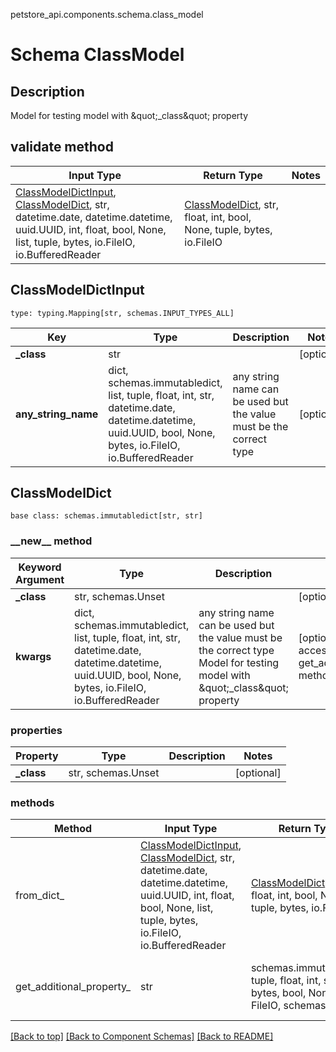 petstore_api.components.schema.class_model
# Schema ClassModel

## Description
Model for testing model with \&quot;_class\&quot; property

## validate method
Input Type | Return Type | Notes
------------ | ------------- | -------------
[ClassModelDictInput](#classmodeldictinput), [ClassModelDict](#classmodeldict), str, datetime.date, datetime.datetime, uuid.UUID, int, float, bool, None, list, tuple, bytes, io.FileIO, io.BufferedReader | [ClassModelDict](#classmodeldict), str, float, int, bool, None, tuple, bytes, io.FileIO |

## ClassModelDictInput
```
type: typing.Mapping[str, schemas.INPUT_TYPES_ALL]
```
Key | Type |  Description | Notes
------------ | ------------- | ------------- | -------------
**_class** | str |  | [optional]
**any_string_name** | dict, schemas.immutabledict, list, tuple, float, int, str, datetime.date, datetime.datetime, uuid.UUID, bool, None, bytes, io.FileIO, io.BufferedReader | any string name can be used but the value must be the correct type | [optional]

## ClassModelDict
```
base class: schemas.immutabledict[str, str]

```
### &lowbar;&lowbar;new&lowbar;&lowbar; method
Keyword Argument | Type | Description | Notes
---------------- | ---- | ----------- | -----
**_class** | str, schemas.Unset |  | [optional]
**kwargs** | dict, schemas.immutabledict, list, tuple, float, int, str, datetime.date, datetime.datetime, uuid.UUID, bool, None, bytes, io.FileIO, io.BufferedReader | any string name can be used but the value must be the correct type Model for testing model with \&quot;_class\&quot; property | [optional] typed value is accessed with the get_additional_property_ method

### properties
Property | Type | Description | Notes
-------- | ---- | ----------- | -----
**_class** | str, schemas.Unset |  | [optional]

### methods
Method | Input Type | Return Type | Notes
------ | ---------- | ----------- | ------
from_dict_ | [ClassModelDictInput](#classmodeldictinput), [ClassModelDict](#classmodeldict), str, datetime.date, datetime.datetime, uuid.UUID, int, float, bool, None, list, tuple, bytes, io.FileIO, io.BufferedReader | [ClassModelDict](#classmodeldict), str, float, int, bool, None, tuple, bytes, io.FileIO | a constructor
get_additional_property_ | str | schemas.immutabledict, tuple, float, int, str, bytes, bool, None, FileIO, schemas.Unset | provides type safety for additional properties

[[Back to top]](#top) [[Back to Component Schemas]](../../../README.md#Component-Schemas) [[Back to README]](../../../README.md)

